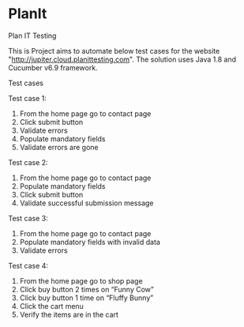 # PlanIt
Plan IT Testing

This is Project aims to automate below test cases for the website "http://jupiter.cloud.planittesting.com". The solution uses Java 1.8 and Cucumber v6.9 framework.

Test cases

Test case 1:
1.	From the home page go to contact page
2.	Click submit button
3.	Validate errors
4.	Populate mandatory fields
5.	Validate errors are gone


Test case 2:

1.	From the home page go to contact page
2.	Populate mandatory fields
3.	Click submit button
4.	Validate successful submission message


Test case 3: 

1.	From the home page go to contact page
2.	Populate mandatory fields with invalid data
3.	Validate errors


Test case 4:

1.	From the home page go to shop page
2.	Click buy button 2 times on “Funny Cow” 
3.	Click buy button 1 time on “Fluffy Bunny”
4.	Click the cart menu
5.	Verify the items are in the cart

